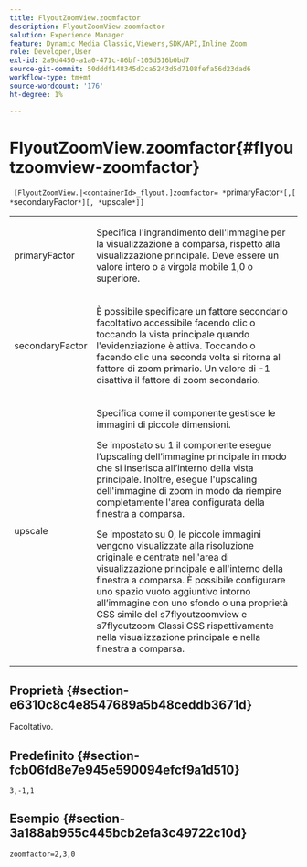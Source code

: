 ```yaml
---
title: FlyoutZoomView.zoomfactor
description: FlyoutZoomView.zoomfactor
solution: Experience Manager
feature: Dynamic Media Classic,Viewers,SDK/API,Inline Zoom
role: Developer,User
exl-id: 2a9d4450-a1a0-471c-86bf-105d516b0bd7
source-git-commit: 50dddf148345d2ca5243d5d7108fefa56d23dad6
workflow-type: tm+mt
source-wordcount: '176'
ht-degree: 1%

---
```


# FlyoutZoomView.zoomfactor{#flyoutzoomview-zoomfactor}

` [FlyoutZoomView.|<containerId>_flyout.]zoomfactor= *`primaryFactor`*[,[ *`secondaryFactor`*][, *`upscale`*]]`

<table id="table_9B98C97485DD4DEB8A6ECBCE8DF6B886"> 
 <tbody> 
  <tr> 
   <td colname="col1"> <p> <span class="codeph"> <span class="varname"> primaryFactor</span> </span> </p> </td> 
   <td colname="col2"> <p> Specifica l'ingrandimento dell'immagine per la visualizzazione a comparsa, rispetto alla visualizzazione principale. Deve essere un valore intero o a virgola mobile <span class="codeph"> 1,0</span> o superiore. </p> </td> 
  </tr> 
  <tr> 
   <td colname="col1"> <p> <span class="codeph"> <span class="varname"> secondaryFactor</span> </span> </p> </td> 
   <td colname="col2"> <p> È possibile specificare un fattore secondario facoltativo accessibile facendo clic o toccando la vista principale quando l'evidenziazione è attiva. Toccando o facendo clic una seconda volta si ritorna al fattore di zoom primario. Un valore di <span class="codeph"> -1</span> disattiva il fattore di zoom secondario. </p> </td> 
  </tr> 
  <tr> 
   <td colname="col1"> <p><span class="codeph"><span class="varname"> upscale</span></span> </p> </td> 
   <td colname="col2"> <p>Specifica come il componente gestisce le immagini di piccole dimensioni. </p> <p>Se impostato su <span class="codeph"> 1</span> il componente esegue l’upscaling dell’immagine principale in modo che si inserisca all’interno della vista principale. Inoltre, esegue l'upscaling dell'immagine di zoom in modo da riempire completamente l'area configurata della finestra a comparsa. </p> <p>Se impostato su <span class="codeph"> 0</span>, le piccole immagini vengono visualizzate alla risoluzione originale e centrate nell'area di visualizzazione principale e all'interno della finestra a comparsa. È possibile configurare uno spazio vuoto aggiuntivo intorno all’immagine con uno sfondo o una proprietà CSS simile del <span class="codeph"> s7flyoutzoomview</span> e <span class="codeph"> s7flyoutzoom</span> Classi CSS rispettivamente nella visualizzazione principale e nella finestra a comparsa. </p> </td> 
  </tr> 
 </tbody> 
</table>

## Proprietà {#section-e6310c8c4e8547689a5b48ceddb3671d}

Facoltativo.

## Predefinito {#section-fcb06fd8e7e945e590094efcf9a1d510}

`3,-1,1`

## Esempio {#section-3a188ab955c445bcb2efa3c49722c10d}

`zoomfactor=2,3,0`
